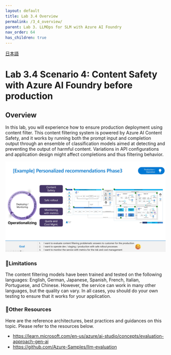 ```yaml
---
layout: default
title: Lab 3.4 Overview
permalink: /3_4_overview/
parent: Lab 3. LLMOps for SLM with Azure AI Foundry
nav_order: 64
has_children: true
---
```


[日本語](README_ja.md)

# Lab 3.4 Scenario 4: Content Safety with Azure AI Foundry before production

## Overview
In this lab, you will experience how to ensure production deployment using content filter. This content filtering system is powered by Azure AI Content Safety, and it works by running both the prompt input and completion output through an ensemble of classification models aimed at detecting and preventing the output of harmful content. Variations in API configurations and application design might affect completions and thus filtering behavior.


![LLMOps](images/operation_requirements.jpg)

### 🔨Limitations
The content filtering models have been trained and tested on the following languages: English, German, Japanese, Spanish, French, Italian, Portuguese, and Chinese. However, the service can work in many other languages, but the quality can vary. In all cases, you should do your own testing to ensure that it works for your application.

### 🥇Other Resources
Here are the reference architectures, best practices and guidances on this topic. Please refer to the resources below. 

- https://learn.microsoft.com/en-us/azure/ai-studio/concepts/evaluation-approach-gen-ai
- https://github.com/Azure-Samples/llm-evaluation
